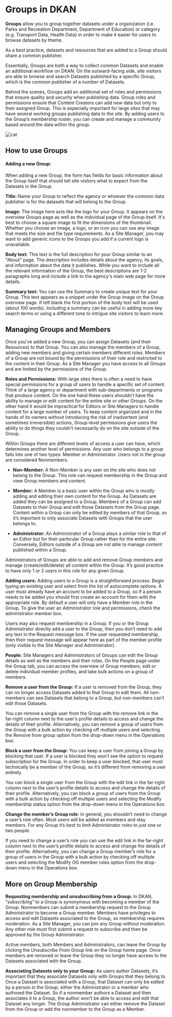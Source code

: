 # Groups in DKAN

__Groups__ allow you to group together datasets under a organization (i.e. Parks and Recreation Department, Department of Education) or category (e.g. Transport Data, Health Data) in order to make it easier for users to browse datasets by theme. 

As a best practice, datasets and resources that are added to a Group should share a common publisher.

Essentially, Groups are both a way to collect common Datasets and enable an additional workflow on DKAN. On the outward-facing side, site visitors are able to browse and search Datasets published by a specific Group, which is the common publisher of a number of Datasets. 

Behind the scenes, Groups add an additional set of roles and permissions that ensure quality and security when publishing data. Group roles and permissions ensure that Content Creators can add new data but only to their assigned Group. This is especially important for large sites that may have several working groups publishing data to the site. By adding users to the Group’s membership roster, you can create and manage a community based around the data within the group.

![cat](https://d1ra4hr810e003.cloudfront.net/media/27FB7F0C-9885-42A6-9E0C19C35242B5AC/0/D968A2D0-35B8-41C6-A94A0C5C5FCA0725/F0E9E3EC-8F99-4ED8-A40DADEAF7A011A5/dbe669e9-40be-51c9-a9a0-001b0e022be7/thul-IMG_2100.jpg "Optional Title")

## How to use Groups 

#### Adding a new Group:

When adding a new Group, the form has fields for basic information about the Group itself that should tell site visitors what to expect from the Datasets in the Group.

**Title:** Name your Group to reflect the agency or whoever the common data publisher is for the datasets that will belong to the Group.

**Image:** The image here acts like the logo for your Group. It appears on the overview Groups page as well as the individual page of the Group itself. It's best to choose a square image to fit the dimensions of the thumbnail. Whether you choose an image, a logo, or an icon you can use any image that meets the size and file type requirements. As a Site Manager, you may want to add generic icons to the Groups you add if a current logo is unavailable. 

**Body text:** This text is the full description for your Group similar to an "About" page. The description includes details about the agency, its goals, and information about the data it publishes. While you want to include all the relevant information of the Group, the best descriptions are 1-2 paragraphs long and include a link to the agency's main web page for more details.

**Summary text:** You can use the Summary to create unique text for your Group. This text appears as a snippet under the Group image on the Group overview page. If left blank the first portion of the body text will be used (about 100 words). Including a summary can be useful in adding more key search terms or using a different tone to intrigue site visitors to learn more.

## Managing Groups and Members

Once you've added a new Group, you can assign Datasets (and their Resources) to that Group. You can also manage the members of a Group, adding new members and giving certain members different roles. Members of a Group are not bound by the permissions of their role and restricted to the content in their Group. As a Site Manager you have access to all Groups and are limited by the permissions of the Group. 

**Roles and Permissions:** With large sites there is often a need to have special permissions for a group of users to handle a specific set of content. Think of a large agency or department with sub-departments or programs that produce content. On the one hand these users shouldn’t have the ability to manage or edit content for the entire site or other Groups. On the other hand it would be impractical for Editors or Site Managers to handle content for a large number of users. To keep content organized and in the hands of its owners without introducing the risk of inadvertent (and sometimes irreversible) actions, Group-level permissions give users the ability to do things they couldn’t necessarily do on the site outside of the Group. 

Within Groups there are different levels of access a user can have, which determines another level of permissions. Any user who belongs to a group falls into one of two types: Member or Administrator. Users not in the group are considered Nonmembers. 

- **Non-Member:** A Non-Member is any user on the site who does not belong to the Group. This role can request membership in the Group and view Group members and content.

- **Member:** A Member is a basic user within the Group who is mostly adding and editing their own content for the Group. As Datasets are added they can be assigned to a Group. Members of a Group can add Datasets to their Group and edit those Datasets from the Group page. Content within a Group can only be edited by members of that Group, so it’s important to only associate Datasets with Groups that the user belongs to. 

- **Administrator:** An Administrator of a Group plays a similar role to that of an Editor but for their particular Group rather than for the entire site. Conversely, Editors outside of a Group are not able to manage content published within a Group. 

Administrators of Groups are able to add and remove Group members and manage (create/edit/delete) all content within the Group. It’s good practice to have only 1 or 2 users in this role for any given Group.

**Adding users:** Adding users to a Group is a straightforward process. Begin typing an existing user and select from the list of autocomplete options. A user must already have an account to be added to a Group, so if a person needs to be added you should first create an account for them with the appropriate role. By default a user will only have a Member role in the Group. To give the user an Administrator role and permissions, check the administrator member box. 

Users may also request membership in a Group. If you or the Group Administrator directly add a user to the Group, then you don’t need to add any text in the Request message box. If the user requested membership, then their request message will appear here as part of the member profile (only visible to the Site Manager and Administrator). 

**People:** Site Managers and Administrators of Groups can edit the Group details as well as the members and their roles. On the People page under the Group tab, you can access the overview of Group members, edit or delete individual member profiles, and take bulk actions on a group of members.

**Remove a user from the Group:** If a user is removed from the Group, they can no longer access Datasets added to that Group to edit them. All non-members can see Datasets that belong to a Group, but non-members can’t edit those Datasets. 

You can remove a single user from the Group with the remove link in the far-right column next to the user’s profile details to access and change the details of their profile. Alternatively, you can remove a group of users from the Group with a bulk action by checking off multiple users and selecting the Remove from group option from the drop-down menu in the Operations box. 

**Block a user from the Group:** You can keep a user from joining a Group by blocking that user. If a user is blocked they won’t see the option to request subscription for the Group. In order to keep a user blocked, that user must technically be a member of the Group, so it’s different from removing a user entirely. 

You can block a single user from the Group with the edit link in the far-right column next to the user’s profile details to access and change the details of their profile. Alternatively, you can block a group of users from the Group with a bulk action by checking off multiple users and selecting the Modify membership status option from the drop-down menu in the Operations box. 

**Change the member’s Group role:** In general, you shouldn’t need to change a user’s role often. Most users will be added as members and stay members. For any Group it’s best to limit Administrator roles to just one or two people. 

If you need to change a user’s role you can use the edit link in the far-right column next to the user’s profile details to access and change the details of their profile. Alternatively, you can change a Group member’s role for a group of users in the Group with a bulk action by checking off multiple users and selecting the Modify OG member roles option from the drop-down menu in the Operations box. 
 

## More on Group Membership

**Requesting membership and unsubscribing from a Group:** In DKAN, “subscribing” to a Group is synonymous with becoming a member of the Group. Nonmembers can submit a membership request to the Group Administrator to become a Group member. Members have privileges to access and edit Datasets associated to the Group, so membership requires moderation. As a Site Manager, you can join any Group without moderation. Any other role must first submit a request to subscribe and then be approved by the Group Administrator. 
                   
Active members, both Members and Administrators, can leave the Group by clicking the _Unsubscribe From Group_ link on the Group home page. Once members are removed or leave the Group they no longer have access to the Datasets associated with the Group. 

**Associating Datasets only to your Group:** As users author Datasets, it’s important that they associate Datasets only with Groups that they belong to. Once a Dataset is associated with a Group, that Dataset can only be edited by a person in the Group, either the Administrator or a member who authored the Dataset. So if a nonmember authors a Dataset and then associates it to a Group, the author won’t be able to access and edit that Dataset any longer. The Group Administrator can either remove the Dataset from the Group or add the nonmember to the Group as a Member.  
